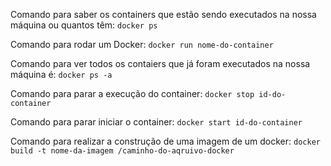Comando para saber os containers que estão sendo executados na nossa máquina ou quantos têm: `docker ps`

Comando para rodar um Docker: `docker run nome-do-container`

Comando para ver todos os contaiers que já foram executados na nossa máquina é: `docker ps -a`

Comando para parar a execução do container: `docker stop id-do-container`

Comando para parar iniciar o container: `docker start id-do-container`

Comando para realizar a construção de uma imagem de um docker: `docker build -t nome-da-imagem /caminho-do-aqruivo-docker`
